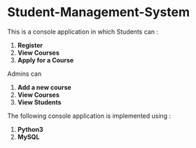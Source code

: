 # Student-Management-System #

This is a console application in which Students can :
1. **Register**
2. **View Courses**
3. **Apply for a Course**

Admins can 
1. **Add a new course**
2. **View Courses**
3. **View Students** 



The following console application is implemented using :

1. **Python3**
2. **MySQL**

